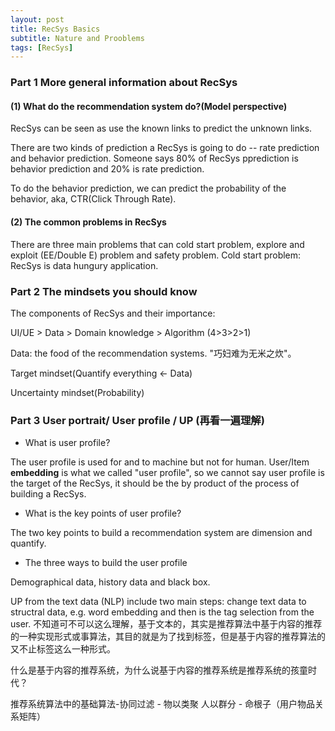 ```yaml
---
layout: post
title: RecSys Basics
subtitle: Nature and Prooblems
tags: [RecSys]
---
```


### Part 1 More general information about RecSys

#### (1) What do the recommendation system do?(Model perspective)

RecSys can be seen as use the known links to predict the unknown links.

There are two kinds of prediction a RecSys is going to do -- rate prediction and behavior prediction. Someone says 80% of RecSys pprediction is behavior prediction and 20% is rate prediction.

To do the behavior prediction, we can predict the probability of the behavior, aka, CTR(Click Through Rate).

#### (2) The common problems in RecSys  

There are three main problems that can cold start problem, explore and exploit (EE/Double E) problem and safety problem.
Cold start problem: RecSys is data hungury application.

### Part 2 The mindsets you should know

The components of RecSys and their importance: 

UI/UE > Data > Domain knowledge > Algorithm (4>3>2>1)

Data: the food of the recommendation systems. "巧妇难为无米之炊"。

Target mindset(Quantify everything <- Data)

Uncertainty mindset(Probability)

### Part 3 User portrait/ User profile / UP (再看一遍理解)

- What is user profile? 

The user profile is used for and to machine but not for human.
User/Item **embedding** is what we called "user profile", so we cannot say user profile is the target of the RecSys, it should be the by product of the process of building a RecSys.

- What is the key points of user profile?

The two key points to build a recommendation system are dimension and quantify.

- The three ways to build the user profile

Demographical data, history data and black box.

UP from the text data (NLP) include two main steps: change text data to structral data, e.g. word embedding and then is the tag selection from the user. 不知道可不可以这么理解，基于文本的，其实是推荐算法中基于内容的推荐的一种实现形式或事算法，其目的就是为了找到标签，但是基于内容的推荐算法的又不止标签这么一种形式。

什么是基于内容的推荐系统，为什么说基于内容的推荐系统是推荐系统的孩童时代？

推荐系统算法中的基础算法-协同过滤 - 物以类聚 人以群分 - 命根子（用户物品关系矩阵）

